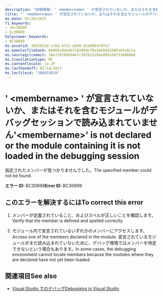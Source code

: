 ```yaml
---
description: "詳細情報: ' <membername> ' が宣言されていないか、またはそれを含むモジュールがデバッグセッションで読み込まれていません"
title: "' <membername> ' が宣言されていないか、またはそれを含むモジュールがデバッグセッションで読み込まれていません"
ms.date: 07/20/2015
f1_keywords:
- vbc30699
- bc30699
helpviewer_keywords:
- BC30699
ms.assetid: 3955831d-cc6d-4731-a5d9-d2e696479fe3
ms.openlocfilehash: 8e06bc0ebdb710209dcf8a3d6564258610fe0c1a
ms.sourcegitcommit: 10e719780594efc781b15295e499c66f316068b8
ms.translationtype: MT
ms.contentlocale: ja-JP
ms.lasthandoff: 02/14/2021
ms.locfileid: "100433810"
---
```

# <a name="membername-is-not-declared-or-the-module-containing-it-is-not-loaded-in-the-debugging-session"></a><span data-ttu-id="a36e6-103">' \<membername> ' が宣言されていないか、またはそれを含むモジュールがデバッグセッションで読み込まれていません</span><span class="sxs-lookup"><span data-stu-id="a36e6-103">'\<membername>' is not declared or the module containing it is not loaded in the debugging session</span></span>

<span data-ttu-id="a36e6-104">指定されたメンバーが見つかりませんでした。</span><span class="sxs-lookup"><span data-stu-id="a36e6-104">The specified member could not be found.</span></span>  
  
 <span data-ttu-id="a36e6-105">**エラー ID:** BC30699</span><span class="sxs-lookup"><span data-stu-id="a36e6-105">**Error ID:** BC30699</span></span>  
  
## <a name="to-correct-this-error"></a><span data-ttu-id="a36e6-106">このエラーを解決するには</span><span class="sxs-lookup"><span data-stu-id="a36e6-106">To correct this error</span></span>  
  
1. <span data-ttu-id="a36e6-107">メンバーが定義されていること、およびスペルが正しいことを確認します。</span><span class="sxs-lookup"><span data-stu-id="a36e6-107">Verify that the member is defined and spelled correctly.</span></span>  
  
2. <span data-ttu-id="a36e6-108">モジュール内で宣言されているいずれかのメンバーにアクセスします。</span><span class="sxs-lookup"><span data-stu-id="a36e6-108">Access one of the members declared in the module.</span></span> <span data-ttu-id="a36e6-109">宣言されているモジュールがまだ読み込まれていないために、デバッグ環境ではメンバーを特定できないという場合もあります。</span><span class="sxs-lookup"><span data-stu-id="a36e6-109">In some cases, the debugging environment cannot locate members because the modules where they are declared have not yet been loaded.</span></span>  
  
## <a name="see-also"></a><span data-ttu-id="a36e6-110">関連項目</span><span class="sxs-lookup"><span data-stu-id="a36e6-110">See also</span></span>

- [<span data-ttu-id="a36e6-111">Visual Studio でのデバッグ</span><span class="sxs-lookup"><span data-stu-id="a36e6-111">Debugging in Visual Studio</span></span>](/visualstudio/debugger/debugger-feature-tour)
